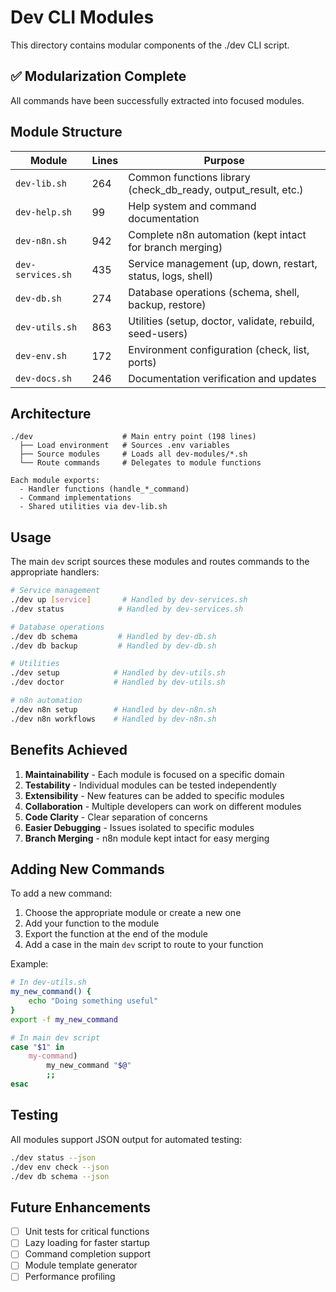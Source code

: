# Dev CLI Modules

This directory contains modular components of the ./dev CLI script.

## ✅ Modularization Complete

All commands have been successfully extracted into focused modules.

## Module Structure

| Module | Lines | Purpose |
|--------|-------|---------|
| `dev-lib.sh` | 264 | Common functions library (check_db_ready, output_result, etc.) |
| `dev-help.sh` | 99 | Help system and command documentation |
| `dev-n8n.sh` | 942 | Complete n8n automation (kept intact for branch merging) |
| `dev-services.sh` | 435 | Service management (up, down, restart, status, logs, shell) |
| `dev-db.sh` | 274 | Database operations (schema, shell, backup, restore) |
| `dev-utils.sh` | 863 | Utilities (setup, doctor, validate, rebuild, seed-users) |
| `dev-env.sh` | 172 | Environment configuration (check, list, ports) |
| `dev-docs.sh` | 246 | Documentation verification and updates |

## Architecture

```
./dev                    # Main entry point (198 lines)
  ├── Load environment   # Sources .env variables
  ├── Source modules     # Loads all dev-modules/*.sh
  └── Route commands     # Delegates to module functions

Each module exports:
  - Handler functions (handle_*_command)
  - Command implementations
  - Shared utilities via dev-lib.sh
```

## Usage

The main `dev` script sources these modules and routes commands to the appropriate handlers:

```bash
# Service management
./dev up [service]       # Handled by dev-services.sh
./dev status            # Handled by dev-services.sh

# Database operations
./dev db schema         # Handled by dev-db.sh
./dev db backup         # Handled by dev-db.sh

# Utilities
./dev setup            # Handled by dev-utils.sh
./dev doctor           # Handled by dev-utils.sh

# n8n automation
./dev n8n setup        # Handled by dev-n8n.sh
./dev n8n workflows    # Handled by dev-n8n.sh
```

## Benefits Achieved

1. **Maintainability** - Each module is focused on a specific domain
2. **Testability** - Individual modules can be tested independently
3. **Extensibility** - New features can be added to specific modules
4. **Collaboration** - Multiple developers can work on different modules
5. **Code Clarity** - Clear separation of concerns
6. **Easier Debugging** - Issues isolated to specific modules
7. **Branch Merging** - n8n module kept intact for easy merging

## Adding New Commands

To add a new command:

1. Choose the appropriate module or create a new one
2. Add your function to the module
3. Export the function at the end of the module
4. Add a case in the main `dev` script to route to your function

Example:
```bash
# In dev-utils.sh
my_new_command() {
    echo "Doing something useful"
}
export -f my_new_command

# In main dev script
case "$1" in
    my-command)
        my_new_command "$@"
        ;;
esac
```

## Testing

All modules support JSON output for automated testing:
```bash
./dev status --json
./dev env check --json
./dev db schema --json
```

## Future Enhancements

- [ ] Unit tests for critical functions
- [ ] Lazy loading for faster startup
- [ ] Command completion support
- [ ] Module template generator
- [ ] Performance profiling